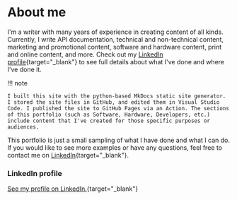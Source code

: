 # About me

I'm a writer with many years of experience in creating content of all kinds. Currently, I write API documentation, technical and non-technical content, marketing and promotional content, software and hardware content, print and online content, and more. Check out my
[LinkedIn profile](https://www.linkedin.com/in/ryan-rader-43042910/){target="\_blank"} to see full details about what I've done and where I've done it.

!!! note

    I built this site with the python-based MkDocs static site generator. I stored the site files in GitHub, and edited them in Visual Studio Code. I published the site to GitHub Pages via an Action. The sections of this portfolio (such as Software, Hardware, Developers, etc.) include content that I've created for those specific purposes or audiences.

This portfolio is just a small sampling of what I have done and what I
can do. If you would like to see more examples or have any questions,
feel free to contact me on
[LinkedIn](https://www.linkedin.com/in/ryan-rader-43042910/){target="\_blank"}.

### LinkedIn profile

[See my profile on
LinkedIn.](https://www.linkedin.com/in/ryan-rader-43042910/){target="\_blank"}
